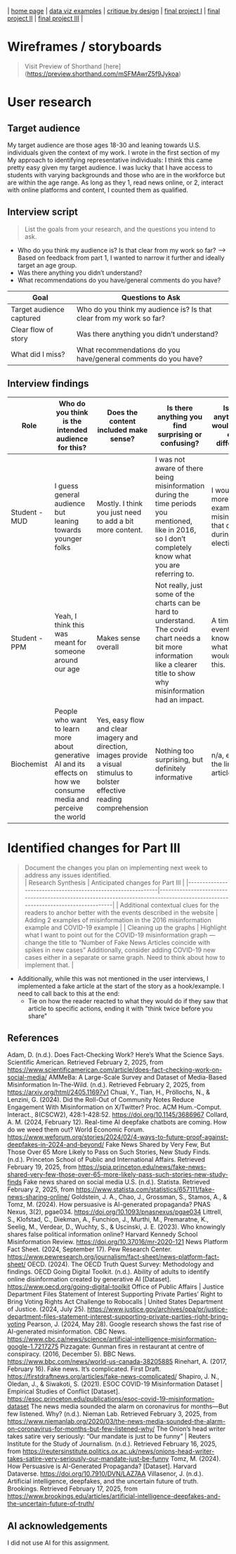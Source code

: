 

| [home page](https://danningwho.github.io/danning-hu-portfolio/) | [data viz examples](https://danningwho.github.io/danning-hu-portfolio/dataviz-examples) | [critique by design](https://danningwho.github.io/danning-hu-portfolio/critique-by-design) | [final project I](https://danningwho.github.io/danning-hu-portfolio/final-project-part-one) | [final project II](https://danningwho.github.io/danning-hu-portfolio/final-project-part-two) | [final project III](https://danningwho.github.io/danning-hu-portfolio/final-project-part-three) |


# Wireframes / storyboards
> Visit Preview of Shorthand [here] (https://preview.shorthand.com/mSFMAwrZ5f9Jykoa)

# User research

## Target audience
My target audience are those ages 18-30 and leaning towards U.S. individuals given the context of my work. I wrote in the first section of my 
My approach to identifying representative individuals:
I think this came pretty easy given my target audience. I was lucky that I have access to students with varying backgrounds and those who are in the workforce but are within the age range.
As long as they 1, read news online, or 2, interact with online platforms and content, I counted them as qualified.

## Interview script
> List the goals from your research, and the questions you intend to ask.
- Who do you think my audience is? Is that clear from my work so far? --> Based on feedback from part 1, I wanted to narrow it further and ideally target an age group.
- Was there anything you didn’t understand?
- What recommendations do you have/general comments do you have?

| Goal | Questions to Ask |
|------|------------------|
|  Target audience captured	| Who do you think my audience is? Is that clear from my work so far? |
|  Clear flow of story	| Was there anything you didn’t understand? |
| What did I miss? | What recommendations do you have/general comments do you have? |


## Interview findings
| Role      	| Who do you think is the intended audience for this?                              	| Does the content included make sense?                                             	| Is there anything you find surprising or confusing?                                                                 	| Is there anything you would change or do differently?                                   	|
|---------------|-------------------------------------------------------------------------------------|--------------------------------------------------------------------------------------|-------------------------------------------------------------------------------------------------------------------------|---------------------------------------------------------------------------------------------|
| Student - MUD | I guess general audience but leaning towards younger folks                     	| Mostly. I think you just need to add a bit more content.                         	| I was not aware of there being misinformation during the time periods you mentioned, like in 2016, so I don’t completely know what you are referring to. | I would add more examples of misinformation that occurred during the election/covid.    	|
| Student - PPM | Yeah, I think this was meant for someone around our age                        	| Makes sense overall                                                              	| Not really, just some of the charts can be hard to understand. The covid chart needs a bit more information like a clearer title to show why misinformation had an impact. | A timeline of events? I don’t know how or what you would put on this.                   	|
| Biochemist	| People who want to learn more about generative AI and its effects on how we consume media and perceive the world | Yes, easy flow and clear imagery and direction, images provide a visual stimulus to bolster effective reading comprehension | Nothing too surprising, but definitely informative                                                                      	| n/a, enjoyed the links to the articles!                                                 	|




# Identified changes for Part III
> Document the changes you plan on implementing next week to address any issues identified.  
| Research Synthesis                                       	| Anticipated changes for Part III                                                                                               	|
|-------------------------------------------------------------|-------------------------------------------------------------------------------------------------------------------------------|
| Additional contextual clues for the readers to anchor better with the events described in the website | Adding 2 examples of misinformation in the 2016 misinformation example and COVID-19 example                                 	|
| Cleaning up the graphs                                   	| Highlight what I want to point out for the COVID-19 misinformation graph — change the title to “Number of Fake News Articles coincide with spikes in new cases” Additionally, consider adding COVID-19 new cases either in a separate or same graph. Need to think about how to implement that. |


- Additionally, while this was not mentioned in the user interviews, I implemented a fake article at the start of the story as a hook/example. I need to call back to this at the end:
    - Tie on how the reader reacted to what they would do if they saw that article to specific actions, ending it with "think twice before you share"


## References
Adam, D. (n.d.). Does Fact-Checking Work? Here’s What the Science Says. Scientific American. Retrieved February 2, 2025, from https://www.scientificamerican.com/article/does-fact-checking-work-on-social-media/
AMMeBa: A Large-Scale Survey and Dataset of Media-Based Misinformation In-The-Wild. (n.d.). Retrieved February 2, 2025, from https://arxiv.org/html/2405.11697v1
Chuai, Y., Tian, H., Pröllochs, N., & Lenzini, G. (2024). Did the Roll-Out of Community Notes Reduce Engagement With Misinformation on X/Twitter? Proc. ACM Hum.-Comput. Interact., 8(CSCW2), 428:1-428:52. https://doi.org/10.1145/3686967
Collard, A. M. (2024, February 12). Real-time AI deepfake chatbots are coming. How do we weed them out? World Economic Forum. https://www.weforum.org/stories/2024/02/4-ways-to-future-proof-against-deepfakes-in-2024-and-beyond/
Fake News Shared by Very Few, But Those Over 65 More Likely to Pass on Such Stories, New Study Finds. (n.d.). Princeton School of Public and International Affairs. Retrieved February 19, 2025, from https://spia.princeton.edu/news/fake-news-shared-very-few-those-over-65-more-likely-pass-such-stories-new-study-finds
Fake news shared on social media U.S. (n.d.). Statista. Retrieved February 2, 2025, from https://www.statista.com/statistics/657111/fake-news-sharing-online/
Goldstein, J. A., Chao, J., Grossman, S., Stamos, A., & Tomz, M. (2024). How persuasive is AI-generated propaganda? PNAS Nexus, 3(2), pgae034. https://doi.org/10.1093/pnasnexus/pgae034
Littrell, S., Klofstad, C., Diekman, A., Funchion, J., Murthi, M., Premaratne, K., Seelig, M., Verdear, D., Wuchty, S., & Uscinski, J. E. (2023). Who knowingly shares false political information online? Harvard Kennedy School Misinformation Review. https://doi.org/10.37016/mr-2020-121
News Platform Fact Sheet. (2024, September 17). Pew Research Center. https://www.pewresearch.org/journalism/fact-sheet/news-platform-fact-sheet/
OECD. (2024). The OECD Truth Quest Survey: Methodology and findings.
OECD Going Digital Toolkit. (n.d.). Ability of adults to identify online disinformation created by generative AI [Dataset]. https://www.oecd.org/going-digital-toolkit
Office of Public Affairs | Justice Department Files Statement of Interest Supporting Private Parties’ Right to Bring Voting Rights Act Challenge to Robocalls | United States Department of Justice. (2024, July 25). https://www.justice.gov/archives/opa/pr/justice-department-files-statement-interest-supporting-private-parties-right-bring-voting
Pearson, J. (2024, May 28). Google research shows the fast rise of AI-generated misinformation. CBC News. https://www.cbc.ca/news/science/artificial-intelligence-misinformation-google-1.7217275
Pizzagate: Gunman fires in restaurant at centre of conspiracy. (2016, December 5). BBC News. https://www.bbc.com/news/world-us-canada-38205885
Rinehart, A. (2017, February 16). Fake news. It’s complicated. First Draft. https://firstdraftnews.org/articles/fake-news-complicated/
Shapiro, J. N., Oledan, J., & Siwakoti, S. (2021). ESOC COVID-19 Misinformation Dataset | Empirical Studies of Conflict [Dataset]. https://esoc.princeton.edu/publications/esoc-covid-19-misinformation-dataset
The news media sounded the alarm on coronavirus for months—But few listened. Why? (n.d.). Nieman Lab. Retrieved February 3, 2025, from https://www.niemanlab.org/2020/03/the-news-media-sounded-the-alarm-on-coronavirus-for-months-but-few-listened-why/
The Onion’s head writer takes satire very seriously: “Our mandate is just to be funny” | Reuters Institute for the Study of Journalism. (n.d.). Retrieved February 16, 2025, from https://reutersinstitute.politics.ox.ac.uk/news/onions-head-writer-takes-satire-very-seriously-our-mandate-just-be-funny
Tomz, M. (2024). How Persuasive is AI-Generated Propaganda? [Dataset]. Harvard Dataverse. https://doi.org/10.7910/DVN/LAZ7AA
Villasenor, J. (n.d.). Artificial intelligence, deepfakes, and the uncertain future of truth. Brookings. Retrieved February 17, 2025, from https://www.brookings.edu/articles/artificial-intelligence-deepfakes-and-the-uncertain-future-of-truth/


## AI acknowledgements
I did not use AI for this assignment.
